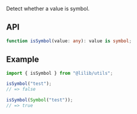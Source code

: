 Detect whether a value is symbol.

## API

```ts
function isSymbol(value: any): value is symbol;
```

## Example

```ts
import { isSymbol } from "@lilib/utils";

isSymbol("test");
// => false

isSymbol(Symbol("test"));
// => true
```
